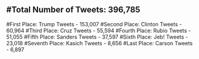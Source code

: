 #Total Number of Tweets: 396,785 
---
#First Place: Trump Tweets - 153,007
#Second Place: Clinton Tweets - 60,964
#Third Place: Cruz Tweets - 55,594
#Fourth Place: Rubio Tweets - 51,055
#Fifth Place: Sanders Tweets - 37,597
#Sixth Place: Jeb! Tweets - 23,018
#Seventh Place: Kasich Tweets - 8,656
#Last Place: Carson Tweets - 6,897
